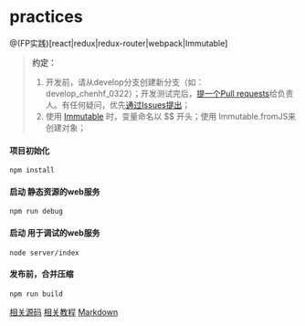 # practices
@(FP实践)[react|redux|redux-router|webpack|Immutable]
> **约定：** 
> 1. 开发前，请从develop分支创建新分支（如：develop_chenhf_0322）；开发测试完后，[提一个Pull requests](https://github.com/yy-chaok/practices/compare)给负责人。有任何疑问，优先[通过Issues提出](https://github.com/yy-chaok/practices/issues/new)；
> 2. 使用 [Immutable](https://www.processon.com/view/56fccdc3e4b0bf3d8fbd3047) 时，变量命名以 $$ 开头；使用 Immutable.fromJS来创建对象；

#### 项目初始化
``` 项目初始化
npm install
```
#### 启动 静态资源的web服务
``` 静态资源的web服务
npm run debug
```
#### 启动 用于调试的web服务
``` 调试的web服务
node server/index
```
#### 发布前，合并压缩
``` 合并压缩
npm run build
```
[相关源码](https://github.com/yinker)
[相关教程](https://github.com/tech-books)
[Markdown](https://guides.github.com/features/mastering-markdown/)
